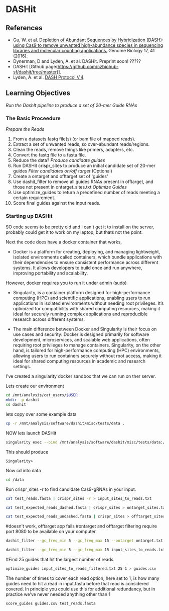 # DASHit

## References 

- Gu, W. et al. [Depletion of Abundant Sequences by Hybridization (DASH): using Cas9 to remove unwanted high-abundance species in sequencing libraries and molecular counting applications.](https://genomebiology.biomedcentral.com/articles/10.1186/s13059-016-0904-5) Genome Biology 17, 41 (2016).
- Dynerman, D and Lyden, A. et al. DASHit. Preprint soon! ?????
- DASHit [Github page(https://github.com/czbiohub-sf/dashit/tree/master)].
- Lyden, A. et al. [DASH Protocol V.4](https://www.protocols.io/view/dash-protocol-yxmvm7z99v3p/v4).

## Learning Objectives

*Run the DashIt pipeline to produce a set of 20-mer Guide RNAs*

### The Basic Proceedure

*Prepare the Reads*
1. From a datasets fastq file(s) (or bam file of mapped reads).
2. Extract a set of unwanted reads, so over-abundant reads/regions.
3. Clean the reads, remove things like primers, adapters, etc.
4. Convert the fastq file to a fasta file.
5. Reduce the data?
*Produce candidate guides*
6. Run DASHit crispr_sites to produce an initial candidate set of 20-mer guides
*Filter candidates on/off target* (Optional)
7. Create a ontarget and offtarget set of 'guides'
8. Use dashit_filter to remove all guides RNAs present in offtarget, and those not present in ontarget_sites.txt
*Optimize Guides*
9. Use optimize_guides to return a predefined number of reads meeting a certain requirement.
10. Score final guides against the input reads.
    
### Starting up DASHit

SO code seems to be pretty old and I can't get it to install on the server, probably could get it to work on my laptop, but thats not the point.

Next the code does have a docker container that works, 

* Docker is a platform for creating, deploying, and managing lightweight, isolated environments called containers, which bundle applications with their dependencies to ensure consistent performance across different systems. It allows developers to build once and run anywhere, improving portability and scalability.

However, docker requires you to run it under admin (sudo)

* Singularity, is a container platform designed for high-performance computing (HPC) and scientific applications, enabling users to run applications in isolated environments without needing root privileges. It’s optimized for compatibility with shared computing resources, making it ideal for securely running complex applications and reproducible research across different systems.

* The main difference between Docker and Singularity is their focus on use cases and security: Docker is designed primarily for software development, microservices, and scalable web applications, often requiring root privileges to manage containers. Singularity, on the other hand, is tailored for high-performance computing (HPC) environments, allowing users to run containers securely without root access, making it ideal for shared computing resources in academic and research settings.

I've created a singularity docker sandbox that we can run on ther server.

Lets create our environment
```bash
cd /mnt/analysis/cat_users/$USER
mkdir -p dashit
cd dashit
```

lets copy over some example data

```bash
cp -r /mnt/analysis/software/dashit/misc/tests/data .
```

NOW lets launch DASHit

```bash
singularity exec --bind /mnt/analysis/software/dashit/misc/tests/data:/data /mnt/analysis/software/dashit/dashit_sandbox bash
```

This should produce 
```
Singularity>
```

Now cd into data
```bash
cd /data
```

Run crispr_sites -r to find candidate Cas9-gRNAs in your input.

```bash
cat test_reads.fasta | crispr_sites -r > input_sites_to_reads.txt
```

```bash
cat test_expected_reads_dashed.fasta | crispr_sites > ontarget_sites.txt
```

```bash
cat test_expected_reads_undashed.fasta | crispr_sites > offtarget_sites.txt
```

#doesn't work, offtarget app fails
#ontarget and offtarget filtering require port 8080 to be available on your computer.
```bash
dashit_filter --gc_freq_min 5 --gc_freq_max 15 --ontarget ontarget.txt --offtarget offtarget.txt input_sites_to_reads.txt > input_sites_to_reads_filtered.txt
```

```bash
dashit_filter --gc_freq_min 5 --gc_freq_max 15 input_sites_to_reads.txt > input_sites_to_reads_filtered.txt
```

#Find 25 guides that hit the largest number of reads
```bash
optimize_guides input_sites_to_reads_filtered.txt 25 1 > guides.csv
```

The number of times to cover each read option, here set to 1, is how many guides need to hit a read in input.fasta before that read is considered covered. In principle you could use this for additional redundancy, but in practice we’ve never needed anything other than 1

```bash
score_guides guides.csv test_reads.fasta
```